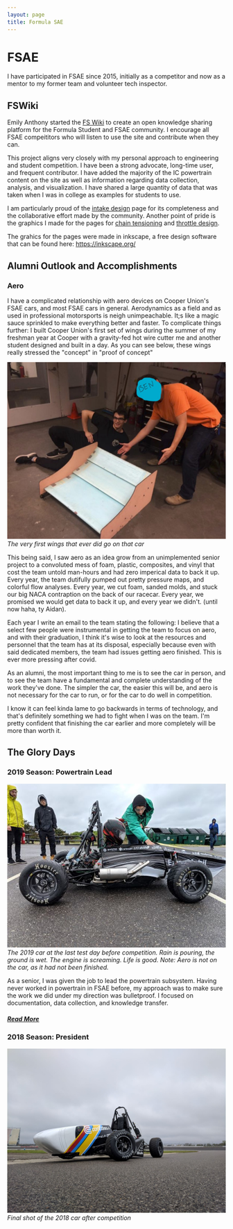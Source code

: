 ```yaml
---
layout: page
title: Formula SAE
---
```

# FSAE

I have participated in FSAE since 2015, initially as a competitor and now as a mentor to my former team and volunteer tech inspector.

## FSWiki

Emily Anthony started the <a href="https://fswiki.us">FS Wiki</a> to create an open knowledge sharing platform for the Formula Student and FSAE community. I encourage all FSAE compeititors who will listen to use the site and contribute when they can.

This project aligns very closely with my personal approach to engineering and student competition. I have been a strong advocate, long-time user, and frequent contributor. I have added the majority of the IC powertrain content on the site <!--(possibly to the detriment of all users lol)--> as well as information regarding data collection, analysis, and visualization. I have shared a large quantity of data that was taken when I was in college as examples for students to use.

I am particularly proud of the <a href="https://fswiki.us/Intake">intake design</a> page for its completeness and the collaborative effort made by the community. Another point of pride is the graphics I made for the pages for <a href="https://fswiki.us/Tensioner">chain tensioning</a> and <a href="https://fswiki.us/Throttle">throttle design</a>.

The grahics for the pages were made in inkscape, a free design software that can be found here: <a href= "https://inkscape.org/">https://inkscape.org/<a>

## Alumni Outlook and Accomplishments

### Aero

I have a complicated relationship with aero devices on Cooper Union's FSAE cars, and most FSAE cars in general. Aerodynamics as a field and as used in professional motorsports is neigh unimpeachable. It;s like a magic sauce sprinkled to make everything better and faster. To complicate things further: I built Cooper Union's first set of wings during the summer of my freshman year at Cooper with a gravity-fed hot wire cutter me and another student designed and built in a day. As you can see below, these wings really stressed the "concept" in "proof of concept"

![A picture of Simon lying next to the wings described above. The wings are blue and sanwiched between plywood end plates. Ben is leaning over them pointing. His face is obscured for privacy and "BEN" is written over it](/docs/assets/wings_v1.jpg)
*The very first wings that ever did go on that car*

This being said, I saw aero as an idea grow from an unimplemented senior project to a convoluted mess of foam, plastic, composites, and vinyl that cost the team untold man-hours and had zero imperical data to back it up. Every year, the team dutifully pumped out pretty pressure maps, and colorful flow analyses. Every year, we cut foam, sanded molds, and stuck our big NACA contraption on the back of our racecar. Every year, we promised we would get data to back it up, and every year we didn't. (until now haha, ty Aidan).

Each year I write an email to the team stating the following: I believe that a select few people were instrumental in getting the team to focus on aero, and with their graduation, I think it's wise to look at the resources and personnel that the team has at its disposal, especially because even with said dedicated members, the team had issues getting aero finished. This is ever more pressing after covid.

As an alumni, the most important thing to me is to see the car in person, and to see the team have a fundamental and complete understanding of the work they've done. The simpler the car, the easier this will be, and aero is not necessary for the car to run, or for the car to do well in competition.

I know it can feel kinda lame to go backwards in terms of technology, and that's definitely something we had to fight when I was on the team. I'm pretty confident that finishing the car earlier and more completely will be more than worth it.

## The Glory Days

### 2019 Season: Powertrain Lead

![The 2019 car at a test day. It is in the rain, the ground is wet. The engine is screaming. Life is good.](/docs/assets/2019_test_day_car.jpg)
*The 2019 car at the last test day before competition. Rain is pouring, the ground is wet. The engine is screaming. Life is good. Note: Aero is not on the car, as it had not been finished.* 

As a senior, I was given the job to lead the powertrain subsystem. Having never worked in powertrain in FSAE before, my approach was to make sure the work we did under my direction was bulletproof. I focused on documentation, data collection, and knowledge transfer.

##### <a href="/2019_FSAE.html">Read More</a>

### 2018 Season: President

![Final shot of the 2018 car. There are no wings on it. The main focus is the front left wheel which is turned to the right.](/docs/assets/2018_comp_car.jpg)
*Final shot of the 2018 car after competition*

